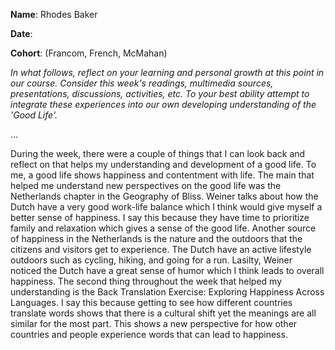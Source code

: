 **Name**: Rhodes Baker

**Date**:

**Cohort**: (Francom, French, McMahan)

*In what follows, reflect on your learning and personal growth at this
point in our course. Consider this week's readings, multimedia sources,
presentations, discussions, activities, etc. To your best ability
attempt to integrate these experiences into our own developing
understanding of the 'Good Life'.*

...

During the week, there were a couple of things that I can look back and
reflect on that helps my understanding and development of a good life.
To me, a good life shows happiness and contentment with life. The main
that helped me understand new perspectives on the good life was the
Netherlands chapter in the Geography of Bliss. Weiner talks about how
the Dutch have a very good work-life balance which I think would give
myself a better sense of happiness. I say this because they have time to
prioritize family and relaxation which gives a sense of the good life.
Another source of happiness in the Netherlands is the nature and the
outdoors that the citizens and visitors get to experience. The Dutch
have an active lifestyle outdoors such as cycling, hiking, and going for
a run. Lasilty, Weiner noticed the Dutch have a great sense of humor
which I think leads to overall happiness. The second thing throughout
the week that helped my understanding is the Back Translation Exercise:
Exploring Happiness Across Languages. I say this because getting to see
how different countries translate words shows that there is a cultural
shift yet the meanings are all similar for the most part. This shows a
new perspective for how other countries and people experience words that
can lead to happiness.
